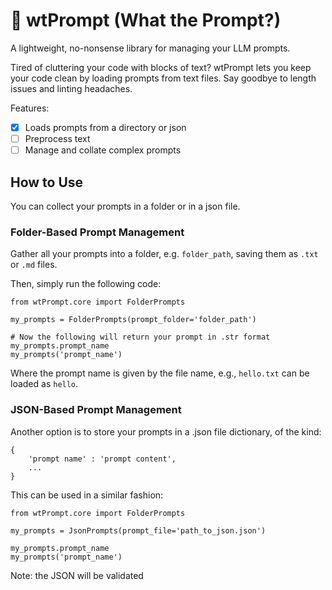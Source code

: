 # 🤌 wtPrompt (What the Prompt?)

A lightweight, no-nonsense library for managing your LLM prompts.

Tired of cluttering your code with blocks of text? wtPrompt lets you keep your code clean by loading prompts from text files. Say goodbye to length issues and linting headaches.

Features:

- [X] Loads prompts from a directory or json
- [ ] Preprocess text
- [ ] Manage and collate complex prompts

## How to Use

You can collect your prompts in a folder or in a json file.

### Folder-Based Prompt Management

Gather all your prompts into a folder, e.g. `folder_path`, saving them as `.txt` or `.md` files.

Then, simply run the following code:
    
    from wtPrompt.core import FolderPrompts

    my_prompts = FolderPrompts(prompt_folder='folder_path')

    # Now the following will return your prompt in .str format
    my_prompts.prompt_name
    my_prompts('prompt_name')

Where the prompt name is given by the file name, e.g., `hello.txt` can be loaded as `hello`.

### JSON-Based Prompt Management

Another option is to store your prompts in a .json file dictionary, of the kind:

    {
        'prompt name' : 'prompt content',
        ...
    }

This can be used in a similar fashion:

    from wtPrompt.core import FolderPrompts
    
    my_prompts = JsonPrompts(prompt_file='path_to_json.json')

    my_prompts.prompt_name
    my_prompts('prompt_name')

Note: the JSON will be validated
